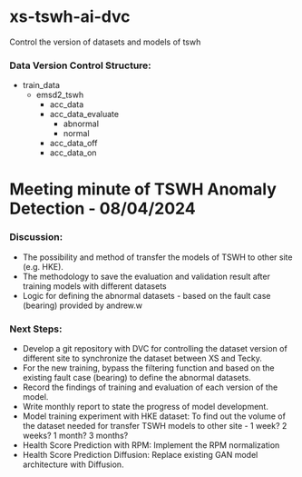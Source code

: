 # xs-tswh-ai-dvc
Control the version of datasets and models of tswh

### Data Version Control Structure:

- train_data
    - emsd2_tswh
        - acc_data
        - acc_data_evaluate
            - abnormal
            - normal
        - acc_data_off
        - acc_data_on

# Meeting minute of TSWH Anomaly Detection - 08/04/2024
### Discussion:
- The possibility and method of transfer the models of TSWH to other site (e.g. HKE).
- The methodology to save the evaluation and validation result after training models with different datasets
- Logic for defining the abnormal datasets - based on the fault case (bearing) provided by andrew.w
### Next Steps:
- Develop a git repository with DVC for controlling the dataset version of different site to synchronize the dataset between XS and Tecky.
- For the new training, bypass the filtering function and based on the existing fault case (bearing) to define the abnormal datasets.
- Record the findings of training and evaluation of each version of the model.
- Write monthly report to state the progress of model development.
- Model training experiment with HKE dataset: To find out the volume of the dataset needed for transfer TSWH models to other site - 1 week? 2 weeks? 1 month? 3 months?
- Health Score Prediction with RPM: Implement the RPM normalization
- Health Score Prediction Diffusion: Replace existing GAN model architecture with Diffusion.